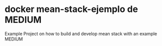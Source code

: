 # docker mean-stack-ejemplo de MEDIUM

Example Project on how to build and develop mean stack with an example MEDIUM

